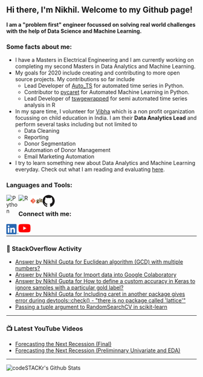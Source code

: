## Hi there, I'm Nikhil. Welcome to my Github page!

**I am a "problem first" engineer focussed on solving real world challenges with the help of Data Science and Machine Learning.**

### Some facts about me:
- I have a Masters in Electrical Engineering and I am currently working on completing my second Masters in Data Analytics and Machine Learning.
- My goals for 2020 include creating and contributing to more open source projects. My contributions so far include
    - Lead Developer of [Auto_TS](https://github.com/AutoViML/Auto_TS/tree/develop) for automated time series in Python.
    - Contributor to [pycaret](https://github.com/pycaret/pycaret) for Automated Machine Learning in Python. 
    - Lead Developer of [tswgewrapped](https://github.com/josephsdavid/tswgewrapped) for semi automated time series analysis in R
- In my spare time, I volunteer for [Vibha](https://vibha.org/) which is a non profit organization focussing on child education in India. I am their **Data Analytics Lead** and perform several tasks including but not limited to 
    - Data Cleaning
    - Reporting
    - Donor Segmentation
    - Automation of Donor Management
    - Email Marketing Automation
- I try to learn something new about Data Analytics and Machine Learning everyday. Check out what I am reading and evaluating [here](https://github.com/ngupta23/gre).


### Languages and Tools:

[<img align="left" alt="Python" width="32px" src="https://upload.wikimedia.org/wikipedia/commons/thumb/c/c3/Python-logo-notext.svg/200px-Python-logo-notext.svg.png" />][GitHub]
[<img align="left" alt="R" width="32px" src="https://upload.wikimedia.org/wikipedia/commons/thumb/1/1b/R_logo.svg/512px-R_logo.svg.png" />][GitHub]
[<img align="left" alt="Git" width="32px" src="https://raw.githubusercontent.com/github/explore/80688e429a7d4ef2fca1e82350fe8e3517d3494d/topics/git/git.png" />][GitHub]
[<img align="left" alt="GitHub" width="32px" src="https://raw.githubusercontent.com/github/explore/78df643247d429f6cc873026c0622819ad797942/topics/github/github.png" />][GitHub]

<br />

### Connect with me:

[<img align="left" alt="Nikhil | LinkedIn" width="32px" src="https://github.com/ngupta23/ngupta23/blob/master/logo/linkedin/LI-In-Bug.png" />][linkedin]
[<img align="left" alt="Nikhil | YouTube" width="32px" src="https://github.com/ngupta23/ngupta23/blob/master/logo/youtube/social/64px/red/youtube_social_icon_red.png" />][youtube]

<br />


---

### 📕 StackOverflow Activity
<!-- STACKOVERFLOW:START -->
- [Answer by Nikhil Gupta for Euclidean algorithm (GCD) with multiple numbers?](https://stackoverflow.com/questions/16628088/euclidean-algorithm-gcd-with-multiple-numbers/63346480#63346480)
- [Answer by Nikhil Gupta for Import data into Google Colaboratory](https://stackoverflow.com/questions/46986398/import-data-into-google-colaboratory/63299440#63299440)
- [Answer by Nikhil Gupta for How to define a custom accuracy in Keras to ignore samples with a particular gold label?](https://stackoverflow.com/questions/47270722/how-to-define-a-custom-accuracy-in-keras-to-ignore-samples-with-a-particular-gol/62414273#62414273)
- [Answer by Nikhil Gupta for Including caret in another package gives error during devtools::check() - "there is no package called 'lattice'"](https://stackoverflow.com/questions/61016630/including-caret-in-another-package-gives-error-during-devtoolscheck-there/61480080#61480080)
- [Passing a tuple argument to RandomSearchCV in scikit-learn](https://stackoverflow.com/questions/61465988/passing-a-tuple-argument-to-randomsearchcv-in-scikit-learn)
<!-- STACKOVERFLOW:END -->

---

### 📺 Latest YouTube Videos
<!-- YOUTUBE:START -->
- [Forecasting the Next Recession (Final)](https://www.youtube.com/watch?v=ZQAJfAoSLbU)
- [Forecasting the Next Recession (Preliminnary Univariate and EDA)](https://www.youtube.com/watch?v=uerDq3WoMO8)
<!-- YOUTUBE:END -->

---


<img align="left" alt="codeSTACKr's Github Stats" src="https://github-readme-stats.vercel.app/api?username=ngupta23&count_private=true&theme=radical&show_icons=true&hide_border=true" />



[GitHub]: https://github.com/ngupta23
[youtube]: https://www.youtube.com/channel/UCDB-YwusJ60Kly2rcGKSsmQ/
[stackoverflow]: https://stackoverflow.com/users/8925915/nikhil-gupta
[linkedin]: https://www.linkedin.com/in/guptanick/
